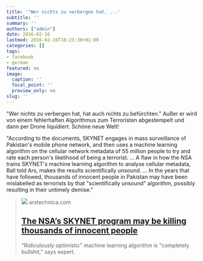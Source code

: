 ```yaml
---
title: '"Wer nichts zu verbergen hat, ...'
subtitle: ''
summary: ''
authors: ["admin"]
date: 2016-02-16
lastmod: 2016-02-16T16:23:30+01:00
categories: []
tags:
- facebook
- german
featured: no
image:
  caption: ''
  focal_point: ''
  preview_only: no
slug: ''
---
```

"Wer nichts zu verbergen hat, hat auch nichts zu befürchten." 
Außer er wird von einem fehlerhaften Algorithmus zum Terroristen abgestempelt und dann per Drone liquidiert. Schöne neue Welt!

"According to the documents, SKYNET engages in mass surveillance of Pakistan's mobile phone network, and then uses a machine learning algorithm on the cellular network metadata of 55 million people to try and rate each person's likelihood of being a terrorist.
...
A flaw in how the NSA trains SKYNET's machine learning algorithm to analyse cellular metadata, Ball told Ars, makes the results scientifically unsound.
...
In the years that have followed, thousands of innocent people in Pakistan may have been mislabelled as terrorists by that "scientifically unsound" algorithm, possibly resulting in their untimely demise."
> [![](https://cdn.arstechnica.net/wp-content/uploads/2016/02/drone-on-tarmac-640x215.jpg)](http://arstechnica.co.uk/security/2016/02/the-nsas-skynet-program-may-be-killing-thousands-of-innocent-people/)
> arstechnica.com
> ## [The NSA’s SKYNET program may be killing thousands of innocent people](http://arstechnica.co.uk/security/2016/02/the-nsas-skynet-program-may-be-killing-thousands-of-innocent-people/)
>
>"Ridiculously optimistic" machine learning algorithm is "completely bullshit," says expert.


